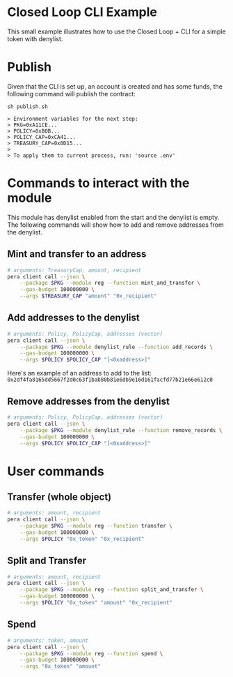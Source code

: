# Closed Loop CLI Example

This small example illustrates how to use the Closed Loop + CLI for a simple token with denylist.

# Publish

Given that the CLI is set up, an account is created and has some funds, the following command will publish the contract:

```
sh publish.sh

> Environment variables for the next step:
> PKG=0xA11CE...
> POLICY=0xBOB...
> POLICY_CAP=0xCA41...
> TREASURY_CAP=0x0D15...
>
> To apply them to current process, run: 'source .env'
```

# Commands to interact with the module

This module has denylist enabled from the start and the denylist is empty. The following commands will show how to add and remove addresses from the denylist.

## Mint and transfer to an address

```bash
# arguments: TreasuryCap, amount, recipient
pera client call --json \
    --package $PKG --module reg --function mint_and_transfer \
    --gas-budget 100000000 \
    --args $TREASURY_CAP "amount" "0x_recipient"
```

## Add addresses to the denylist

```bash
# arguments: Policy, PolicyCap, addresses (vector)
pera client call --json \
    --package $PKG --module denylist_rule --function add_records \
    --gas-budget 100000000 \
    --args $POLICY $POLICY_CAP "[<0xaddress>]"
```

Here's an example of an address to add to the list: `0x2df4fa8165dd5667f2d0c63f1bab80b81e6db9e16d161facfd77b21e66e612c0`

## Remove addresses from the denylist

```bash
# arguments: Policy, PolicyCap, addresses (vector)
pera client call --json \
    --package $PKG --module denylist_rule --function remove_records \
    --gas-budget 100000000 \
    --args $POLICY $POLICY_CAP "[<0xaddress>]"
```

# User commands

## Transfer (whole object)

```bash
# arguments: amount, recipient
pera client call --json \
    --package $PKG --module reg --function transfer \
    --gas-budget 100000000 \
    --args $POLICY "0x_token" "0x_recipient"
```

## Split and Transfer

```bash
# arguments: amount, recipient
pera client call --json \
    --package $PKG --module reg --function split_and_transfer \
    --gas-budget 100000000 \
    --args $POLICY "0x_token" "amount" "0x_recipient"
```

## Spend

```bash
# arguments: token, amount
pera client call --json \
    --package $PKG --module reg --function spend \
    --gas-budget 100000000 \
    --args "0x_token" "amount"
```

